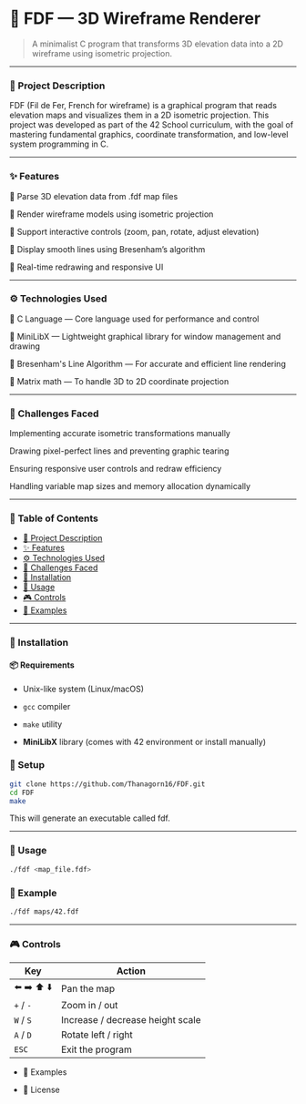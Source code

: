 # 🌄 FDF — 3D Wireframe Renderer
>A minimalist C program that transforms 3D elevation data into a 2D wireframe using isometric projection.

---

### 📌 Project Description
FDF (Fil de Fer, French for wireframe) is a graphical program that reads elevation maps and visualizes them in a 2D isometric projection. This project was developed as part of the 42 School curriculum, with the goal of mastering fundamental graphics, coordinate transformation, and low-level system programming in C.

---

### ✨ Features
🔹 Parse 3D elevation data from .fdf map files

🔹 Render wireframe models using isometric projection

🔹 Support interactive controls (zoom, pan, rotate, adjust elevation)

🔹 Display smooth lines using Bresenham’s algorithm

🔹 Real-time redrawing and responsive UI

---

### ⚙️ Technologies Used
🧠 C Language — Core language used for performance and control

🎨 MiniLibX — Lightweight graphical library for window management and drawing

📐 Bresenham's Line Algorithm — For accurate and efficient line rendering

🔲 Matrix math — To handle 3D to 2D coordinate projection

---

### 🚧 Challenges Faced
Implementing accurate isometric transformations manually

Drawing pixel-perfect lines and preventing graphic tearing

Ensuring responsive user controls and redraw efficiency

Handling variable map sizes and memory allocation dynamically

---

### 📁 Table of Contents

- [📌 Project Description](#project-description)  
- [✨ Features](#features)  
- [⚙️ Technologies Used](#technologies-used)  
- [🚧 Challenges Faced](#challenges-faced)  
- [🔧 Installation](#installation)  
- [🚀 Usage](#usage)  
- [🎮 Controls](#controls)  
- [📸 Examples](#examples)  

--- 

### 🔧 Installation
#### 📦 Requirements
- Unix-like system (Linux/macOS)

- ```gcc``` compiler

- ```make``` utility

- __MiniLibX__ library (comes with 42 environment or install manually)

### 🚀 Setup
```bash
git clone https://github.com/Thanagorn16/FDF.git
cd FDF
make
```
This will generate an executable called fdf.

---

### 🚀 Usage
```bash
./fdf <map_file.fdf>
```

### 🧪 Example
```bash
./fdf maps/42.fdf
```

--- 

### 🎮 Controls

| Key              | Action                            |
|------------------|------------------------------------|
| ⬅️ ➡️ ⬆️ ⬇️       | Pan the map                        |
| `+` / `-`         | Zoom in / out                     |
| `W` / `S`         | Increase / decrease height scale  |
| `A` / `D`         | Rotate left / right               |
| `ESC`            | Exit the program                  |






- 📸 Examples

- 📄 License
